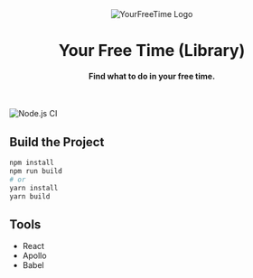 <div align="center">
  <img alt="YourFreeTime Logo" src="https://github.com/yourfreetime/web/blob/master/public/assets/logo-horizontal.png?raw=true">
  <h1>Your Free Time (Library)</h1>
  <h4>Find what to do in your free time.</h4>
  <br />
</div>

![Node.js CI](https://github.com/yourfreetime/lib/workflows/Node.js%20CI/badge.svg?branch=master)

## Build the Project

```sh
npm install
npm run build
# or
yarn install
yarn build
```

## Tools

- React
- Apollo
- Babel
